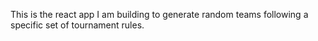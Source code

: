This is the react app I am building to generate random teams following a specific set of tournament rules.
